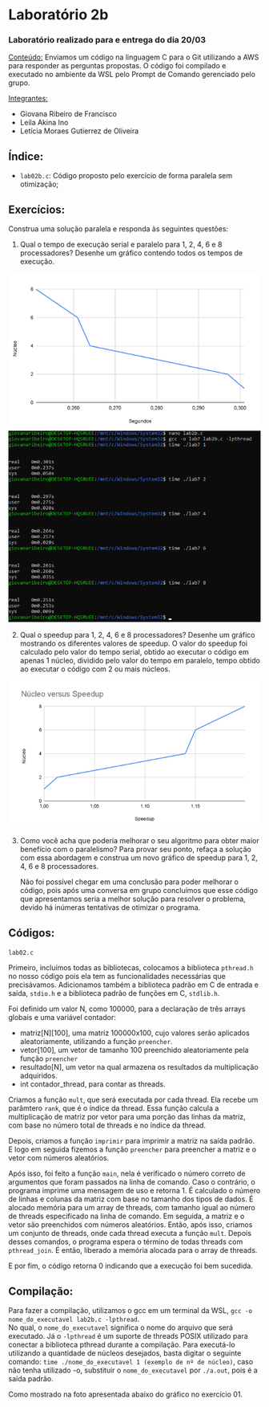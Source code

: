 <h1>Laboratório 2b</h1>

<h3>Laboratório realizado para e entrega do dia 20/03</h3>

<ins>Conteúdo:</ins> Enviamos um código na linguagem C para o Git utilizando a AWS para responder as perguntas propostas. O código foi compilado e executado no ambiente da WSL pelo Prompt de Comando gerenciado pelo grupo.

<ins>Integrantes:</ins>
- Giovana Ribeiro de Francisco
- Leila Akina Ino
- Letícia Moraes Gutierrez de Oliveira

<h2>Índice:</h2>
<ul>
  <li><code>lab02b.c</code>: Código proposto pelo exercício de forma paralela sem otimização;
</ul>

<h2>Exercícios:</h2>
Construa uma solução paralela e responda às seguintes questões:

1. Qual o tempo de execução serial e paralelo para 1, 2, 4, 6 e 8 processadores? Desenhe um gráfico contendo todos os tempos de execução.
   
<img src = "https://github.com/giovanaribeirodefrancisco/Computa-o-Paralela/blob/main/src/Gr%C3%A1fico2b.png" alt = "Gráfico de multiplicação 100000 x 100">

<img src = "https://github.com/giovanaribeirodefrancisco/Computa-o-Paralela/blob/main/src/Execu%C3%A7%C3%A3o%20Lab2b.png" alt = "Execução Tempo">

2. Qual o speedup para 1, 2, 4, 6 e 8 processadores? Desenhe um gráfico mostrando os diferentes valores de speedup.
   O valor do speedup foi calculado pelo valor do tempo serial, obtido ao executar o código em apenas 1 núcleo, dividido pelo valor do tempo em paralelo, tempo obtido ao executar o código com 2 ou mais núcleos.
   
<img src = "https://github.com/giovanaribeirodefrancisco/Computa-o-Paralela/blob/main/src/Speedup-2b.png" alt = "Gráfico do Speedup">

3. Como você acha que poderia melhorar o seu algoritmo para obter maior benefício com o paralelismo? Para provar seu ponto, refaça a solução com essa abordagem e construa um novo gráfico de speedup para 1, 2, 4, 6 e 8 processadores.

   Não foi possível chegar em uma conclusão para poder melhorar o código, pois após uma conversa em grupo concluímos que esse código que apresentamos seria a melhor solução para resolver o problema, devido há inúmeras tentativas de otimizar o programa. 

<h2>Códigos:</h2>

<code>lab02.c</code>

  Primeiro, incluímos todas as bibliotecas, colocamos a biblioteca <code>pthread.h</code> no nosso código pois ela tem as funcionalidades necessárias que precisávamos. Adicionamos também a biblioteca padrão em C de entrada e saída, <code>stdio.h</code> e a biblioteca padrão de funções em C, <code>stdlib.h</code>.
  
  Foi definido um valor N, como 100000, para a declaração de três arrays globais e uma variável contador:
    
  - matriz[N][100], uma matriz 100000x100, cujo valores serão aplicados aleatoriamente, utilizando a função <code>preencher</code>.
  - vetor[100], um vetor de tamanho 100 preenchido aleatoriamente pela função <code>preencher</code>
  - resultado[N], um vetor na qual armazena os resultados da multiplicação adquiridos.
  - int contador_thread, para contar as threads.

  Criamos a função <code>mult</code>, que será executada por cada thread. Ela recebe um parâmtero <code>rank</code>, que é o índice da thread. Essa função calcula a multiplicação de matriz por vetor para uma porção das linhas da matriz, com base no número total de threads e no índice da thread.

  Depois, criamos a função <code>imprimir</code> para imprimir a matriz na saída padrão. E logo em seguida fizemos a função <code>preencher</code> para preencher a matriz e o vetor com números aleatórios.

  Após isso, foi feito a função <code>main</code>, nela é verificado o número correto de argumentos que foram passados na linha de comando. Caso o contrário, o programa imprime uma mensagem de uso e retorna 1. 
  É calculado o número de linhas e colunas da matriz com base no tamanho dos tipos de dados. 
  É alocado memória para um array de threads, com tamanho igual ao número de threads especificado na linha de comando. 
  Em seguida, a matriz e o vetor são preenchidos com números aleatórios. Então, após isso, criamos um conjunto de threads, onde cada thread executa a função <code>mult</code>.
  Depois desses comandos, o programa espera o término de todas threads com <code>pthread_join</code>. É então, liberado a memória alocada para o array de threads. 
  
  E por fim, o código retorna 0 indicando que a execução foi bem sucedida.
  
<h2>Compilação:</h2>
Para fazer a compilação, utilizamos o gcc em um terminal da WSL, <code>gcc -o nome_do_executavel lab2b.c -lpthread</code>.
<br>
No qual, o <code>nome_do_executavel</code> significa o nome do arquivo que será executado. Já o <code>-lpthread</code> é um suporte de threads POSIX utilizado para conectar a biblioteca pthread durante a compilação. 
Para executá-lo utilizando a quantidade de núcleos desejados, basta digitar o seguinte comando: <code>time ./nome_do_executavel 1 (exemplo de nº de núcleo)</code>, caso não tenha utilizado -o, substituir o <code>nome_do_executavel</code> por <code>./a.out</code>, pois é a saída padrão. 

Como mostrado na foto apresentada abaixo do gráfico no exercício 01.
